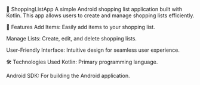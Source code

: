 🛒 ShoppingListApp
A simple Android shopping list application built with Kotlin. This app allows users to create and manage shopping lists efficiently.

📱 Features
Add Items: Easily add items to your shopping list.

Manage Lists: Create, edit, and delete shopping lists.

User-Friendly Interface: Intuitive design for seamless user experience.

🛠️ Technologies Used
Kotlin: Primary programming language.

Android SDK: For building the Android application.

